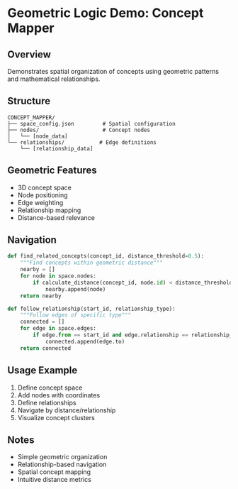 # Geometric Logic Demo: Concept Mapper

## Overview
Demonstrates spatial organization of concepts using geometric patterns and mathematical relationships.

## Structure
```
CONCEPT_MAPPER/
├── space_config.json         # Spatial configuration
├── nodes/                    # Concept nodes
│   └── [node_data]
└── relationships/           # Edge definitions
    └── [relationship_data]
```

## Geometric Features
- 3D concept space
- Node positioning
- Edge weighting
- Relationship mapping
- Distance-based relevance

## Navigation
```python
def find_related_concepts(concept_id, distance_threshold=0.5):
    """Find concepts within geometric distance"""
    nearby = []
    for node in space.nodes:
        if calculate_distance(concept_id, node.id) < distance_threshold:
            nearby.append(node)
    return nearby

def follow_relationship(start_id, relationship_type):
    """Follow edges of specific type"""
    connected = []
    for edge in space.edges:
        if edge.from == start_id and edge.relationship == relationship_type:
            connected.append(edge.to)
    return connected
```

## Usage Example
1. Define concept space
2. Add nodes with coordinates
3. Define relationships
4. Navigate by distance/relationship
5. Visualize concept clusters

## Notes
- Simple geometric organization
- Relationship-based navigation
- Spatial concept mapping
- Intuitive distance metrics
